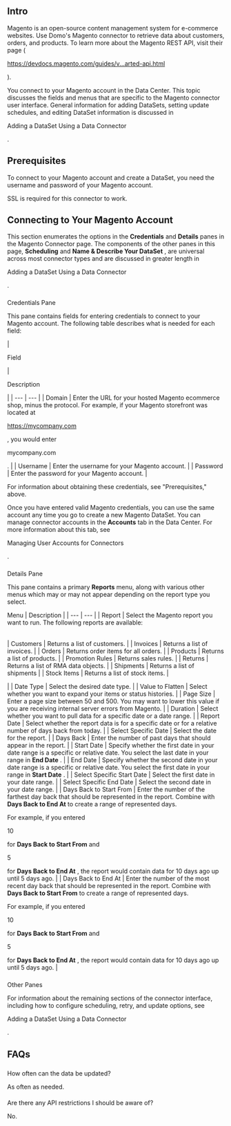 

Intro
-------

Magento is an open-source content management system for e-commerce websites. Use Domo's Magento connector to retrieve data about customers, orders, and products. To learn more about the Magento REST API, visit their page (

https://devdocs.magento.com/guides/v...arted-api.html

).


 You connect to your Magento account in the Data Center. This topic discusses the fields and menus that are specific to the Magento connector user interface. General information for adding DataSets, setting update schedules, and editing DataSet information is discussed in

Adding a DataSet Using a Data Connector

.


 Prerequisites
---------------

To connect to your Magento account and create a DataSet, you need the username and password of your Magento account.


 SSL is required for this connector to work.


 Connecting to Your Magento Account
------------------------------------


 This section enumerates the options in the
 **Credentials**
 and
 **Details**
 panes in the Magento Connector page. The components of the other panes in this page,
 **Scheduling**
 and
 **Name & Describe Your DataSet**
 , are universal across most connector types and are discussed in greater length in

Adding a DataSet Using a Data Connector

.


###

Credentials Pane


 This pane contains fields for entering credentials to connect to your Magento account. The following table describes what is needed for each field:


|

Field

|

Description

|
| --- | --- |
|
 Domain
  |
 Enter the URL for your hosted Magento ecommerce shop, minus the protocol. For example, if your Magento storefront was located at

https://mycompany.com

, you would enter


 mycompany.com


 .
  |
|
 Username
  |
 Enter the username for your Magento account.
  |
|
 Password
  |
 Enter the password for your Magento account.
  |

For information about obtaining these credentials, see "Prerequisites," above.

Once you have entered valid Magento credentials, you can use the same account any time you go to create a new Magento DataSet. You can manage connector accounts in the
 **Accounts**
 tab in the Data Center. For more information about this tab, see

Managing User Accounts for Connectors

.


###
 Details Pane

This pane contains a primary
 **Reports**
 menu, along with various other menus which may or may not appear depending on the report type you select.


 Menu
  |
 Description
  |
| --- | --- |
|
 Report
  |
 Select the Magento report you want to run. The following reports are available:


|  |  |
| --- | --- |
|
 Customers
  |
 Returns a list of customers.
  |
|
 Invoices
  |
 Returns a list of invoices.
  |
|
 Orders
  |
 Returns order items for all orders.
  |
|
 Products
  |
 Returns a list of products.
  |
|
 Promotion Rules
  |
 Returns sales rules.
  |
|
 Returns
  |
 Returns a list of RMA data objects.
  |
|
 Shipments
  |
 Returns a list of shipments
  |
|
 Stock Items
  |
 Returns a list of stock items.
  |

|
|
 Date Type
  |
 Select the desired date type.
  |
|
 Value to Flatten
  |
 Select whether you want to expand your items or status histories.
  |
|
 Page Size
  |
 Enter a page size between 50 and 500. You may want to lower this value if you are receiving internal server errors from Magento.
  |
|
 Duration
  |
 Select whether you want to pull data for a specific date or a date range.
  |
|
 Report Date
  |
 Select whether the report data is for a specific date or for a relative number of days back from today.
  |
|
 Select Specific Date
  |
 Select the date for the report.
  |
|
 Days Back
  |
 Enter the number of past days that should appear in the report.
  |
|
 Start Date
  |
 Specify whether the first date in your date range is a specific or relative date. You select the last date in your range in
 **End Date**
 .
  |
|
 End Date
  |
 Specify whether the second date in your date range is a specific or relative date. You select the first date in your range in
 **Start Date**
 .
  |
|
 Select Specific Start Date
  |
 Select the first date in your date range.
  |
|
 Select Specific End Date
  |
 Select the second date in your date range.
  |
|
 Days Back to Start From
  |
 Enter the number of the farthest day back that should be represented in the report. Combine with
 **Days Back to End At**
 to create a range of represented days.


 For example, if you entered

10

for
 **Days Back to Start From**
 and

5

for
 **Days Back to End At**
 , the report would contain data for 10 days ago up until 5 days ago.
  |
|
 Days Back to End At
  |
 Enter the number of the most recent day back that should be represented in the report. Combine with
 **Days Back to Start From**
 to create a range of represented days.


 For example, if you entered

10

for
 **Days Back to Start From**
 and

5

for
 **Days Back to End At**
 , the report would contain data for 10 days ago up until 5 days ago.
  |


###
 Other Panes

For information about the remaining sections of the connector interface, including how to configure scheduling, retry, and update options, see

Adding a DataSet Using a Data Connector

.


 FAQs
------


#####
 How often can the data be updated?

As often as needed.

####
 Are there any API restrictions I should be aware of?

No.

